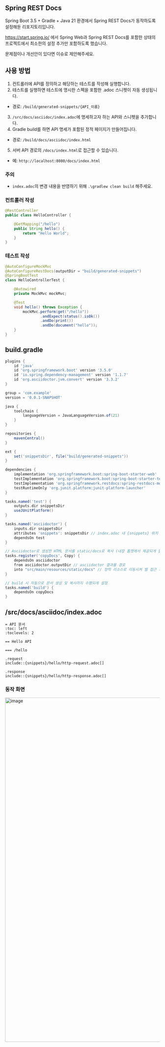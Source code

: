 ## Spring REST Docs
Spring Boot 3.5 + Gradle + Java 21 환경에서 Spring REST Docs가 동작하도록 설정해둔 리포지토리입니다.

https://start.spring.io/ 에서 Spring Web과 Spring REST Docs를 포함한 상태의 프로젝트에서 최소한의 설정 추가만 포함하도록 했습니다.

문제점이나 개선안이 있다면 이슈로 제안해주세요.

## 사용 방법

1. 컨트롤러에 API를 정의하고 해당하는 테스트를 작성해 실행합니다.
2. 테스트를 실행하면 테스트에 명시한 스펙을 포함한 .adoc 스니펫이 자동 생성됩니다.
  - 경로: `/build/generated-snippets/{API_이름}`
3. `/src/docs/asciidoc/index.adoc`에 명세하고자 하는 API와 스니펫을 추가합니다.
4. Gradle build를 하면 API 명세가 포함된 정적 페이지가 만들어집니다.
  - 경로:  `/build/docs/asciidoc/index.html`
5. 서버 API 경로의 `/docs/index.html`로 접근할 수 있습니다.
  - 예: `http://localhost:8080/docs/index.html`

### 주의

- `index.adoc`의 변경 내용을 반영하기 위해 `.\gradlew clean build` 해주세요.

### 컨트롤러 작성

```java
@RestController
public class HelloController {

    @GetMapping("/hello")
    public String hello() {
        return "Hello World";
    }
}
```

### 테스트 작성

```java
@AutoConfigureMockMvc
@AutoConfigureRestDocs(outputDir = "build/generated-snippets")
@SpringBootTest
class HelloControllerTest {

    @Autowired
    private MockMvc mockMvc;

    @Test
    void hello() throws Exception {
        mockMvc.perform(get("/hello"))
                .andExpect(status().isOk())
                .andDo(print())
                .andDo(document("hello"));
    }
}
```

## build.gradle

```groovy
plugins {
	id 'java'
	id 'org.springframework.boot' version '3.5.0'
	id 'io.spring.dependency-management' version '1.1.7'
	id 'org.asciidoctor.jvm.convert' version '3.3.2'
}

group = 'com.example'
version = '0.0.1-SNAPSHOT'

java {
	toolchain {
		languageVersion = JavaLanguageVersion.of(21)
	}
}

repositories {
	mavenCentral()
}

ext {
	set('snippetsDir', file("build/generated-snippets"))
}

dependencies {
	implementation 'org.springframework.boot:spring-boot-starter-web'
	testImplementation 'org.springframework.boot:spring-boot-starter-test'
	testImplementation 'org.springframework.restdocs:spring-restdocs-mockmvc'
	testRuntimeOnly 'org.junit.platform:junit-platform-launcher'
}

tasks.named('test') {
	outputs.dir snippetsDir
	useJUnitPlatform()
}

tasks.named('asciidoctor') {
	inputs.dir snippetsDir
	attributes 'snippets': snippetsDir // index.adoc 내 {snippets} 위치 명시
	dependsOn test
}

// Asciidoctor로 생성한 HTML 문서를 static/docs로 복사 (내장 톰캣에서 제공되게 함)
tasks.register('copyDocs', Copy) {
	dependsOn asciidoctor
	from asciidoctor.outputDir // asciidoctor 결과물 경로
	into "src/main/resources/static/docs" // 정적 리소스로 이동시켜 웹 접근 가능하게 함
}

// build 시 자동으로 문서 생성 및 복사까지 수행되게 설정
tasks.named('build') {
	dependsOn copyDocs
}
```

## /src/docs/asciidoc/index.adoc

```adoc
= API 문서
:toc: left
:toclevels: 2

== Hello API

=== /hello

.request
include::{snippets}/hello/http-request.adoc[]

.response
include::{snippets}/hello/http-response.adoc[]
```

### 동작 화면

<img width="1119" alt="image" src="https://github.com/user-attachments/assets/355a12a7-0b7a-49ec-a956-23d847f94099" />
